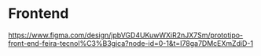 # Frontend

https://www.figma.com/design/jpbVGD4UKuwWXiR2nJX7Sm/prototipo-front-end-feira-tecnol%C3%B3gica?node-id=0-1&t=I78ga7DMcEXmZdiD-1
